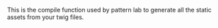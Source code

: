 This is the compile function used by pattern lab to generate all the static assets from your twig files.
